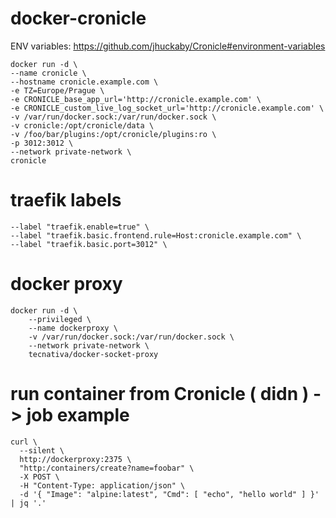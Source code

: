 # docker-cronicle

ENV variables: https://github.com/jhuckaby/Cronicle#environment-variables

```
docker run -d \
--name cronicle \
--hostname cronicle.example.com \
-e TZ=Europe/Prague \
-e CRONICLE_base_app_url='http://cronicle.example.com' \
-e CRONICLE_custom_live_log_socket_url='http://cronicle.example.com' \
-v /var/run/docker.sock:/var/run/docker.sock \
-v cronicle:/opt/cronicle/data \
-v /foo/bar/plugins:/opt/cronicle/plugins:ro \
-p 3012:3012 \
--network private-network \
cronicle
```

# traefik labels
```
--label "traefik.enable=true" \
--label "traefik.basic.frontend.rule=Host:cronicle.example.com" \
--label "traefik.basic.port=3012" \
```

# docker proxy
```
docker run -d \
    --privileged \
    --name dockerproxy \
    -v /var/run/docker.sock:/var/run/docker.sock \
    --network private-network \
    tecnativa/docker-socket-proxy
```

# run container from Cronicle ( didn ) -> job example
```
curl \
  --silent \
  http://dockerproxy:2375 \
  "http:/containers/create?name=foobar" \
  -X POST \
  -H "Content-Type: application/json" \
  -d '{ "Image": "alpine:latest", "Cmd": [ "echo", "hello world" ] }' | jq '.'
```
